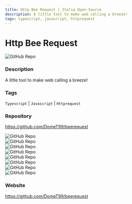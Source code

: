 ```yaml
---
title: Http Bee Request | Italia Open-Source
description: A little tool to make web calling a breeze!
tags: typescript, javascript, httprequest
---
```

        

# Http Bee Request

![GitHub Repo](https://img.shields.io/static/v1?label=category&message=opensource&color=green)

### Description

A little tool to make web calling a breeze!

### Tags

`Typescript` | `Javascript` | `Httprequest`

### Repository

https://github.com/DomeT99/beerequest

![GitHub Repo](https://img.shields.io/github/stars/DomeT99/beerequest?style=social)<br />![GitHub Repo](https://img.shields.io/github/forks/DomeT99/beerequest?style=social)<br />![GitHub Repo](https://img.shields.io/github/v/tag/DomeT99/beerequest?style=social)<br />![GitHub Repo](https://img.shields.io/github/contributors/DomeT99/beerequest)<br />![GitHub Repo](https://img.shields.io/github/issues-pr/DomeT99/beerequest)<br />![GitHub Repo](https://img.shields.io/github/issues/DomeT99/beerequest)<br />![GitHub Repo](https://img.shields.io/github/license/DomeT99/beerequest)<br />![GitHub Repo](https://img.shields.io/github/last-commit/DomeT99/beerequest)<br />

### Website

https://github.com/DomeT99/beerequest